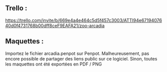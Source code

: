 ## Trello :
https://trello.com/invite/b/669e4a4e464c5d5f457c3003/ATTI94e6719407640d0f4731768b00dff8ceF9EAFA21/zoo-arcadia

## Maquettes :
Importez le fichier arcadia.penpot sur Penpot.
Malheureusement, pas encore possible de partager des liens public sur ce logiciel.
Sinon, toutes les maquettes ont été exportées en PDF / PNG